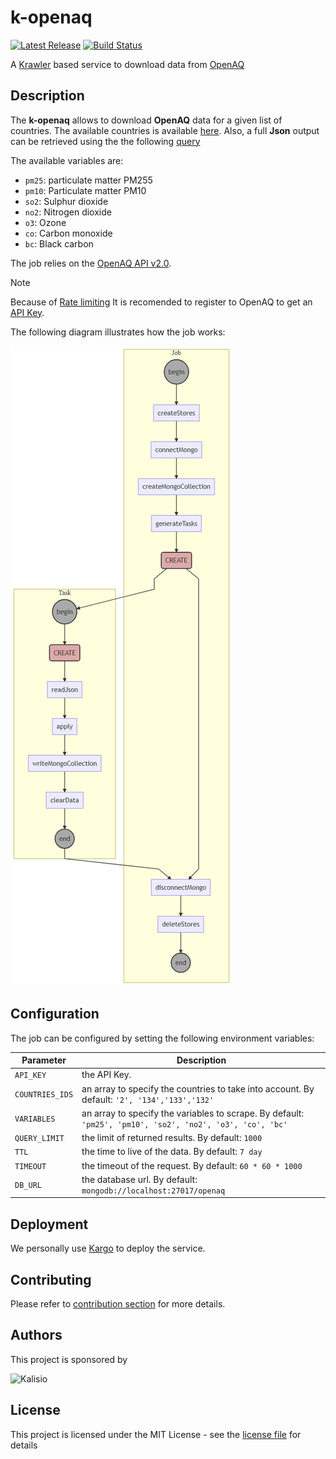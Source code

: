# k-openaq

[![Latest Release](https://img.shields.io/github/v/tag/kalisio/k-openaq?sort=semver&label=latest)](https://github.com/kalisio/k-openaq/releases)
[![Build Status](https://app.travis-ci.com/kalisio/k-openaq.svg?branch=master)](https://app.travis-ci.com/kalisio/k-openaq)

A [Krawler](https://kalisio.github.io/krawler/) based service to download data from [OpenAQ](https://openaq.org)

## Description

The **k-openaq** allows to download **OpenAQ** data for a given list of countries.
The available countries is available [here](https://docs.openaq.org/reference/countries_get_v2_countries_get). Also, a full **Json** output can be retrieved using the the following [query](https://api.openaq.org/v2/countries)

The available variables are:
* `pm25`: particulate matter PM255
* `pm10`: Particulate matter PM10
* `so2`: Sulphur dioxide  
* `no2`: Nitrogen dioxide 
* `o3`: Ozone
* `co`: Carbon monoxide 
* `bc`: Black carbon

The job relies on the [OpenAQ API v2.0](https://docs.openaq.org/reference/introduction-1).

> [!NOTE]
> Because of [Rate limiting](https://docs.openaq.org/docs/usage-limits#rate-limiting) It is recomended to register to OpenAQ to get an [API Key](https://docs.openaq.org/docs/getting-started#api-key).

The following diagram illustrates how the job works:

![diagram](./jobfile.png)

## Configuration

The job can be configured by setting the following environment variables:

| Parameter | Description |
|---|---|
| `API_KEY` | the API Key. |
| `COUNTRIES_IDS` | an array to specify the countries to take into account. By default:  `'2', '134','133','132'` |
| `VARIABLES` | an array to specify the variables to scrape. By default: `'pm25', 'pm10', 'so2', 'no2', 'o3', 'co', 'bc'` |
| `QUERY_LIMIT` | the limit of returned results. By default: `1000` |
| `TTL` | the time to live of the data. By default: `7 day` |
| `TIMEOUT` | the timeout of the request. By default: `60 * 60 * 1000` |
| `DB_URL` | the database url. By default: `mongodb://localhost:27017/openaq` |

## Deployment

We personally use [Kargo](https://kalisio.github.io/kargo/) to deploy the service.

## Contributing

Please refer to [contribution section](./CONTRIBUTING.md) for more details.

## Authors

This project is sponsored by 

![Kalisio](https://s3.eu-central-1.amazonaws.com/kalisioscope/kalisio/kalisio-logo-black-256x84.png)

## License

This project is licensed under the MIT License - see the [license file](./LICENSE) for details

